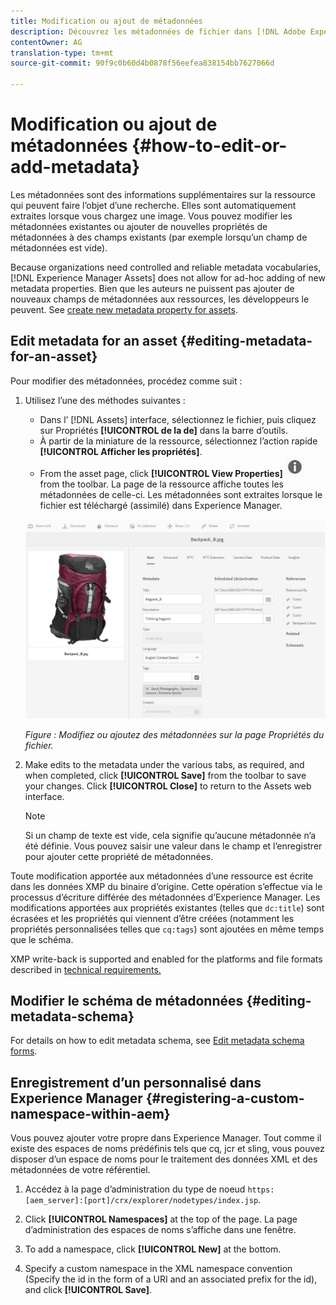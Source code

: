 ```yaml
---
title: Modification ou ajout de métadonnées
description: Découvrez les métadonnées de fichier dans [!DNL Adobe Experience Manager Assets] et différentes manières de modifier les métadonnées de fichier.
contentOwner: AG
translation-type: tm+mt
source-git-commit: 90f9c0b60d4b0878f56eefea838154bb7627066d

---
```



# Modification ou ajout de métadonnées {#how-to-edit-or-add-metadata}

Les métadonnées sont des informations supplémentaires sur la ressource qui peuvent faire l’objet d’une recherche. Elles sont automatiquement extraites lorsque vous chargez une image. Vous pouvez modifier les métadonnées existantes ou ajouter de nouvelles propriétés de métadonnées à des champs existants (par exemple lorsqu’un champ de métadonnées est vide).

Because organizations need controlled and reliable metadata vocabularies, [!DNL Experience Manager Assets] does not allow for ad-hoc adding of new metadata properties. Bien que les auteurs ne puissent pas ajouter de nouveaux champs de métadonnées aux ressources, les développeurs le peuvent. See [create new metadata property for assets](meta-edit.md#editing-metadata-schema).

## Edit metadata for an asset {#editing-metadata-for-an-asset}

Pour modifier des métadonnées, procédez comme suit :

1. Utilisez l’une des méthodes suivantes :

   * Dans l’ [!DNL Assets] interface, sélectionnez le fichier, puis cliquez sur Propriétés **[!UICONTROL de la  de]** dans la barre d’outils.
   * À partir de la miniature de la ressource, sélectionnez l’action rapide **[!UICONTROL Afficher les propriétés]**.
   * From the asset page, click **[!UICONTROL View Properties]** ![chlimage_1-168](assets/chlimage_1-168.png) from the toolbar.
   La page de la ressource affiche toutes les métadonnées de celle-ci. Les métadonnées sont extraites lorsque le fichier est téléchargé (assimilé) dans Experience Manager.

   ![sélectionner les propriétés du fichier pour  les métadonnées](assets/asset-metadata.png)

   *Figure : Modifiez ou ajoutez des métadonnées sur la page Propriétés du fichier.*

1. Make edits to the metadata under the various tabs, as required, and when completed, click **[!UICONTROL Save]** from the toolbar to save your changes. Click **[!UICONTROL Close]** to return to the Assets web interface.

   >[!NOTE]
   >
   >Si un champ de texte est vide, cela signifie qu’aucune métadonnée n’a été définie. Vous pouvez saisir une valeur dans le champ et l’enregistrer pour ajouter cette propriété de métadonnées.

Toute modification apportée aux métadonnées d’une ressource est écrite dans les données XMP du binaire d’origine. Cette opération s’effectue via le processus d’écriture différée des métadonnées d’Experience Manager. Les modifications apportées aux propriétés existantes (telles que `dc:title`) sont écrasées et les propriétés qui viennent d’être créées (notamment les propriétés personnalisées telles que `cq:tags`) sont ajoutées en même temps que le schéma.

XMP write-back is supported and enabled for the platforms and file formats described in [technical requirements.](/help/sites-deploying/technical-requirements.md)

## Modifier le schéma de métadonnées {#editing-metadata-schema}

For details on how to edit metadata schema, see [Edit metadata schema forms](metadata-schemas.md#edit-metadata-schema-forms).

## Enregistrement d’un  personnalisé  dans Experience Manager {#registering-a-custom-namespace-within-aem}

Vous pouvez ajouter votre propre   dans Experience Manager. Tout comme il existe des espaces de noms prédéfinis tels que cq, jcr et sling, vous pouvez disposer d’un espace de noms pour le traitement des données XML et des métadonnées de votre référentiel.

1. Accédez à la page d’administration du type de noeud `https:[aem_server]:[port]/crx/explorer/nodetypes/index.jsp`.
1. Click **[!UICONTROL Namespaces]** at the top of the page. La page d’administration des espaces de noms s’affiche dans une fenêtre.

1. To add a namespace, click **[!UICONTROL New]** at the bottom.
1. Specify a custom namespace in the XML namespace convention (Specify the id in the form of a URI and an associated prefix for the id), and click **[!UICONTROL Save]**.

